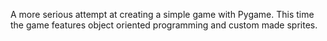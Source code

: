 A more serious attempt at creating a simple game with Pygame. This time the game features object oriented programming and custom made sprites. 

